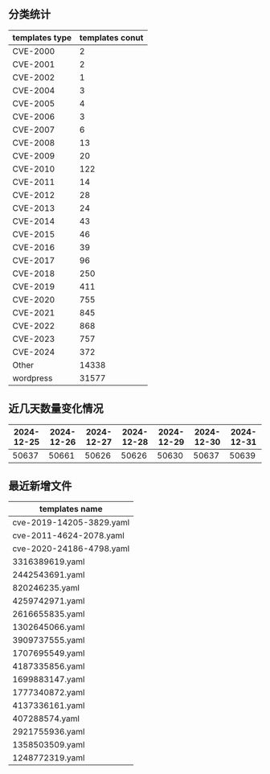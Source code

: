 ## 分类统计
| templates type | templates conut | 
| --- | --- |
| CVE-2000 | 2 |
| CVE-2001 | 2 |
| CVE-2002 | 1 |
| CVE-2004 | 3 |
| CVE-2005 | 4 |
| CVE-2006 | 3 |
| CVE-2007 | 6 |
| CVE-2008 | 13 |
| CVE-2009 | 20 |
| CVE-2010 | 122 |
| CVE-2011 | 14 |
| CVE-2012 | 28 |
| CVE-2013 | 24 |
| CVE-2014 | 43 |
| CVE-2015 | 46 |
| CVE-2016 | 39 |
| CVE-2017 | 96 |
| CVE-2018 | 250 |
| CVE-2019 | 411 |
| CVE-2020 | 755 |
| CVE-2021 | 845 |
| CVE-2022 | 868 |
| CVE-2023 | 757 |
| CVE-2024 | 372 |
| Other | 14338 |
| wordpress | 31577 |
## 近几天数量变化情况
|2024-12-25 | 2024-12-26 | 2024-12-27 | 2024-12-28 | 2024-12-29 | 2024-12-30 | 2024-12-31|
|--- | ------ | ------ | ------ | ------ | ------ | ---|
|50637 | 50661 | 50626 | 50626 | 50630 | 50637 | 50639|
## 最近新增文件
| templates name | 
| --- |
| cve-2019-14205-3829.yaml |
| cve-2011-4624-2078.yaml |
| cve-2020-24186-4798.yaml |
| 3316389619.yaml |
| 2442543691.yaml |
| 820246235.yaml |
| 4259742971.yaml |
| 2616655835.yaml |
| 1302645066.yaml |
| 3909737555.yaml |
| 1707695549.yaml |
| 4187335856.yaml |
| 1699883147.yaml |
| 1777340872.yaml |
| 4137336161.yaml |
| 407288574.yaml |
| 2921755936.yaml |
| 1358503509.yaml |
| 1248772319.yaml |

